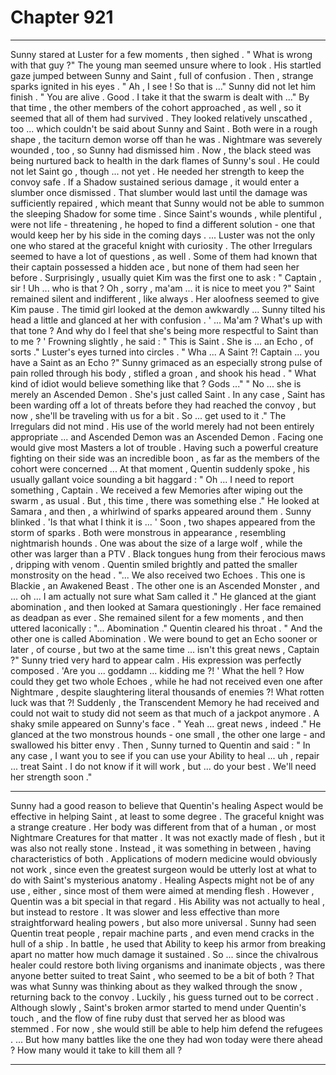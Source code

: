 
# Chapter 921


---

Sunny stared at Luster for a few moments , then sighed .
" What is wrong with that guy ?"
The young man seemed unsure where to look . His startled gaze jumped between Sunny and Saint , full of confusion . Then , strange sparks ignited in his eyes .
" Ah , I see ! So that is ..."
Sunny did not let him finish .
" You are alive . Good . I take it that the swarm is dealt with ..."
By that time , the other members of the cohort approached , as well , so it seemed that all of them had survived . They looked relatively unscathed , too ... which couldn't be said about Sunny and Saint .
Both were in a rough shape , the taciturn demon worse off than he was . Nightmare was severely wounded , too , so Sunny had dismissed him . Now , the black steed was being nurtured back to health in the dark flames of Sunny's soul .
He could not let Saint go , though ... not yet . He needed her strength to keep the convoy safe . If a Shadow sustained serious damage , it would enter a slumber once dismissed . That slumber would last until the damage was sufficiently repaired , which meant that Sunny would not be able to summon the sleeping Shadow for some time .
Since Saint's wounds , while plentiful , were not life - threatening , he hoped to find a different solution - one that would keep her by his side in the coming days .
... Luster was not the only one who stared at the graceful knight with curiosity . The other Irregulars seemed to have a lot of questions , as well . Some of them had known that their captain possessed a hidden ace , but none of them had seen her before .
Surprisingly , usually quiet Kim was the first one to ask :
" Captain , sir ! Uh ... who is that ? Oh , sorry , ma'am ... it is nice to meet you ?"
Saint remained silent and indifferent , like always . Her aloofness seemed to give Kim pause . The timid girl looked at the demon awkwardly ...
Sunny tilted his head a little and glanced at her with confusion .
' ... Ma'am ? What's up with that tone ? And why do I feel that she's being more respectful to Saint than to me ? '
Frowning slightly , he said :
" This is Saint . She is ... an Echo , of sorts ."
Luster's eyes turned into circles .
" Wha ... A Saint ?! Captain ... you have a Saint as an Echo ?"
Sunny grimaced as an especially strong pulse of pain rolled through his body , stifled a groan , and shook his head .
" What kind of idiot would believe something like that ? Gods ..."
" No ... she is merely an Ascended Demon . She's just called Saint . In any case , Saint has been warding off a lot of threats before they had reached the convoy , but now , she'll be traveling with us for a bit . So ... get used to it ."
The Irregulars did not mind . His use of the world merely had not been entirely appropriate ... and Ascended Demon was an Ascended Demon . Facing one would give most Masters a lot of trouble . Having such a powerful creature fighting on their side was an incredible boon , as far as the members of the cohort were concerned ...
At that moment , Quentin suddenly spoke , his usually gallant voice sounding a bit haggard :
" Oh ... I need to report something , Captain . We received a few Memories after wiping out the swarm , as usual . But , this time , there was something else ."
He looked at Samara , and then , a whirlwind of sparks appeared around them .
Sunny blinked .
'Is that what I think it is ... '
Soon , two shapes appeared from the storm of sparks . Both were monstrous in appearance , resembling nightmarish hounds . One was about the size of a large wolf , while the other was larger than a PTV . Black tongues hung from their ferocious maws , dripping with venom .
Quentin smiled brightly and patted the smaller monstrosity on the head .
"... We also received two Echoes . This one is Blackie , an Awakened Beast . The other one is an Ascended Monster , and ... oh ... I am actually not sure what Sam called it ."
He glanced at the giant abomination , and then looked at Samara questioningly .
Her face remained as deadpan as ever . She remained silent for a few moments , and then uttered laconically :
"... Abomination ."
Quentin cleared his throat .
" And the other one is called Abomination . We were bound to get an Echo sooner or later , of course , but two at the same time ... isn't this great news , Captain ?"
Sunny tried very hard to appear calm . His expression was perfectly composed .
'Are you ... goddamn ... kidding me ?! '
What the hell ? How could they get two whole Echoes , while he had not received even one after Nightmare , despite slaughtering literal thousands of enemies ?!
What rotten luck was that ?!
Suddenly , the Transcendent Memory he had received and could not wait to study did not seem as that much of a jackpot anymore .
A shaky smile appeared on Sunny's face .
" Yeah ... great news , indeed ."
He glanced at the two monstrous hounds - one small , the other one large - and swallowed his bitter envy . Then , Sunny turned to Quentin and said :
" In any case , I want you to see if you can use your Ability to heal ... uh , repair ... treat Saint . I do not know if it will work , but ... do your best . We'll need her strength soon ."
***
Sunny had a good reason to believe that Quentin's healing Aspect would be effective in helping Saint , at least to some degree .
The graceful knight was a strange creature . Her body was different from that of a human , or most Nightmare Creatures for that matter . It was not exactly made of flesh , but it was also not really stone . Instead , it was something in between , having characteristics of both .
Applications of modern medicine would obviously not work , since even the greatest surgeon would be utterly lost at what to do with Saint's mysterious anatomy . Healing Aspects might not be of any use , either , since most of them were aimed at mending flesh .
However , Quentin was a bit special in that regard .
His Ability was not actually to heal , but instead to restore . It was slower and less effective than more straightforward healing powers , but also more universal . Sunny had seen Quentin treat people , repair machine parts , and even mend cracks in the hull of a ship . In battle , he used that Ability to keep his armor from breaking apart no matter how much damage it sustained .
So ... since the chivalrous healer could restore both living organisms and inanimate objects , was there anyone better suited to treat Saint , who seemed to be a bit of both ?
That was what Sunny was thinking about as they walked through the snow , returning back to the convoy .
Luckily , his guess turned out to be correct . Although slowly , Saint's broken armor started to mend under Quentin's touch , and the flow of fine ruby dust that served her as blood was stemmed .
For now , she would still be able to help him defend the refugees .
... But how many battles like the one they had won today were there ahead ?
How many would it take to kill them all ?

---

